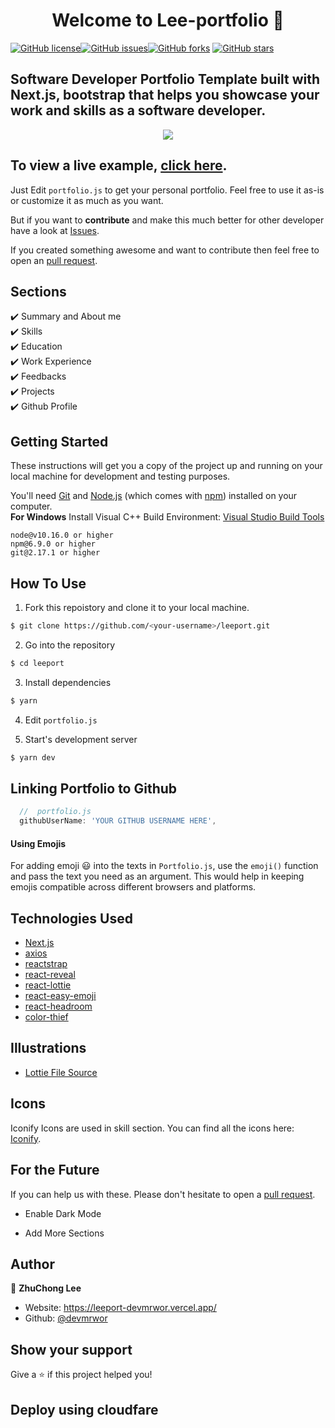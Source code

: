<h1 align="center">Welcome to Lee-portfolio 👋</h1>
<a href="https://github.com/mjtechworks/mike-portfolio/blob/main/LICENSE"><img alt="GitHub license" src="https://img.shields.io/github/license/mjtechworks/mike-portfolio"></a><a href="https://github.com/mjtechworks/mike-portfolio/issues"><img alt="GitHub issues" src="https://img.shields.io/github/issues/mjtechworks/mike-portfolio"></a><a href="https://github.com/mjtechworks/mike-portfolio/network"><img alt="GitHub forks" src="https://img.shields.io/github/forks/mjtechworks/mike-portfolio"></a> <a href="https://github.com/mjtechworks/mike-portfolio/stargazers"><img alt="GitHub stars" src="https://img.shields.io/github/stars/mjtechworks/mike-portfolio"></a>

## Software Developer Portfolio Template built with Next.js, bootstrap that helps you showcase your work and skills as a software developer.

<p align="center">
  <kbd>
    <img src="https://github.com/mjtechworks/mike-portfolio/blob/master/preview.png"></img>
  </kbd>
</p>

## To view a live example, **[click here](https://leeport-devmrwor.vercel.app/)**.

Just Edit `portfolio.js` to get your personal portfolio. Feel free to use it as-is or customize it as much as you want.

But if you want to **contribute** and make this much better for other developer have a look at [Issues](https://github.com/devmrwor/leeport/issues).

If you created something awesome and want to contribute then feel free to open an [pull request](https://github.com/devmrwor/leeport/pulls).

## Sections

✔️ Summary and About me\
✔️ Skills\
✔️ Education\
✔️ Work Experience\
✔️ Feedbacks\
✔️ Projects\
✔️ Github Profile

## Getting Started

These instructions will get you a copy of the project up and running on your local machine for development and testing purposes.

You'll need [Git](https://git-scm.com) and [Node.js](https://nodejs.org/en/download/) (which comes with [npm](http://npmjs.com)) installed on your computer.
<br>
**For Windows** Install Visual C++ Build Environment: [Visual Studio Build Tools](https://visualstudio.microsoft.com/thank-you-downloading-visual-studio/?sku=BuildTools)

```
node@v10.16.0 or higher
npm@6.9.0 or higher
git@2.17.1 or higher
```

## How To Use

1. Fork this repoistory and clone it to your local machine.

```bash
$ git clone https://github.com/<your-username>/leeport.git
```

2. Go into the repository

```bash
$ cd leeport
```

3. Install dependencies

```bash
$ yarn
```

4. Edit `portfolio.js`

5. Start's development server

```bash
$ yarn dev
```

## Linking Portfolio to Github

```javascript
  //  portfolio.js
  githubUserName: 'YOUR GITHUB USERNAME HERE',
```

#### Using Emojis

For adding emoji 😃 into the texts in `Portfolio.js`, use the `emoji()` function and pass the text you need as an argument. This would help in keeping emojis compatible across different browsers and platforms.

## Technologies Used

-   [Next.js](https://nextjs.org/)
-   [axios](https://www.npmjs.com/package/axios)
-   [reactstrap](https://reactstrap.github.io/)
-   [react-reveal](https://www.react-reveal.com/)
-   [react-lottie](https://www.npmjs.com/package/react-lottie)
-   [react-easy-emoji](https://github.com/appfigures/react-easy-emoji)
-   [react-headroom](https://github.com/KyleAMathews/react-headroom)
-   [color-thief](https://github.com/lokesh/color-thief)

## Illustrations

-   [Lottie File Source](https://lottiefiles.com)

## Icons

Iconify Icons are used in skill section. You can find all the icons here: [Iconify](https://icon-sets.iconify.design/).

## For the Future

If you can help us with these. Please don't hesitate to open a [pull request](https://github.com/devmrwor/leeport/pulls).

-   Enable Dark Mode

-   Add More Sections

## Author

👤 **ZhuChong Lee**

-   Website: https://leeport-devmrwor.vercel.app/
-   Github: [@devmrwor](https://github.com/devmrwor)

## Show your support

Give a ⭐️ if this project helped you!

## Deploy using cloudfare
